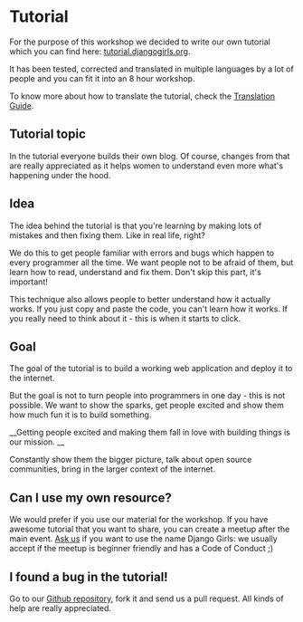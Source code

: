 # Tutorial

For the purpose of this workshop we decided to write our own tutorial which you can find here: [tutorial.djangogirls.org](https://tutorial.djangogirls.org/).

It has been tested, corrected and translated in multiple languages by a lot of people and you can fit it into an 8 hour workshop.

To know more about how to translate the tutorial, check the [Translation Guide](https://translate.djangogirls.org/).

## Tutorial topic

In the tutorial everyone builds their own blog. Of course, changes from that are really appreciated as it helps women to understand even more what's happening under the hood.

## Idea

The idea behind the tutorial is that you're learning by making lots of mistakes and then fixing them. Like in real life, right?

We do this to get people familiar with errors and bugs which happen to every programmer all the time. We want people not to be afraid of them, but learn how to read, understand and fix them. Don't skip this part, it's important!

This technique also allows people to better understand how it actually works. If you just copy and paste the code, you can't learn how it works. If you really need to think about it - this is when it starts to click.

## Goal

The goal of the tutorial is to build a working web application and deploy it to the internet.

But the goal is not to turn people into programmers in one day - this is not possible. We want to show the sparks, get people excited and show them how much fun it is to build something.

__Getting people excited and making them fall in love with building things is our mission. __

Constantly show them the bigger picture, talk about open source communities, bring in the larger context of the internet.

## Can I use my own resource?

We would prefer if you use our material for the workshop. If you have awesome tutorial that you want to share, you can create a meetup after the main event. [Ask us](mailto:hello@djangogirls.org) if you want to use the name Django Girls: we usually accept if the meetup is beginner friendly and has a Code of Conduct ;)

## I found a bug in the tutorial!

Go to our [Github repository](https://github.com/DjangoGirls/tutorial), fork it and send us a pull request. All kinds of help are really appreciated.

